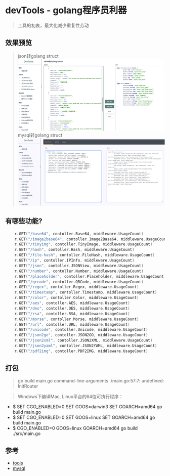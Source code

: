 # devTools - golang程序员利器
> 工具的初衷，最大化减少重复性劳动

## 效果预览
> json转golang struct
![img](./asset/json.png)
> mysql转golang struct
![img](./asset/mysql.png)


## 有哪些功能?
``` go 
    r.GET("/base64", contoller.Base64, middleware.UsageCount)
	r.GET("/image2base64", contoller.Image2Base64, middleware.UsageCount)
	r.GET("/tinyimg", contoller.TinyImage, middleware.UsageCount)
	r.GET("/hash", contoller.Hash, middleware.UsageCount)
	r.GET("/file-hash", contoller.FileHash, middleware.UsageCount)
	r.GET("/ip", contoller.IPInfo, middleware.UsageCount)
	r.GET("/json", contoller.JSONView, middleware.UsageCount)
	r.GET("/number", contoller.Number, middleware.UsageCount)
	r.GET("/placeholder", contoller.Placeholder, middleware.UsageCount)
	r.GET("/qrcode", contoller.QRCode, middleware.UsageCount)
	r.GET("/regex", contoller.Regex, middleware.UsageCount)
	r.GET("/timestamp", contoller.Timestamp, middleware.UsageCount)
	r.GET("/color", contoller.Color, middleware.UsageCount)
	r.GET("/aes", contoller.AES, middleware.UsageCount)
	r.GET("/des", contoller.DES, middleware.UsageCount)
	r.GET("/rsa", contoller.RSA, middleware.UsageCount)
	r.GET("/morse", contoller.Morse, middleware.UsageCount)
	r.GET("/url", contoller.URL, middleware.UsageCount)
	r.GET("/unicode", contoller.Unicode, middleware.UsageCount)
	r.GET("/json2go", contoller.JSON2GO, middleware.UsageCount)
	r.GET("/json2xml", contoller.JSON2XML, middleware.UsageCount)
	r.GET("/json2yaml", contoller.JSON2YAML, middleware.UsageCount)
	r.GET("/pdf2img", contoller.PDF2IMG, middleware.UsageCount)
```

## 打包
> go build main.go
> command-line-arguments
> .\main.go:57:7: undefined: InitRouter


> Windows下编译Mac, Linux平台的64位可执行程序：
* $ SET CGO_ENABLED=0 SET GOOS=darwin3 SET GOARCH=amd64 go build main.go
* $ SET CGO_ENABLED=0 SET GOOS=linux SET GOARCH=amd64 go build main.go
* $ CGO_ENABLED=0  GOOS=linux  GOARCH=amd64 go build ./src/main.go

## 参考
* [tools](https://github.com/wangyiwy/oktools)
* [mysql](https://github.com)
